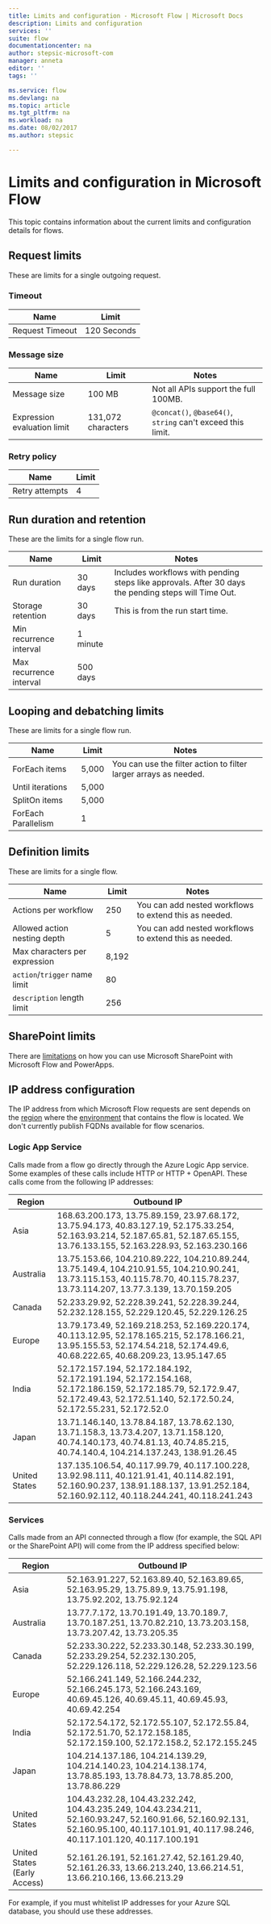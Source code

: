 ```yaml
---
title: Limits and configuration - Microsoft Flow | Microsoft Docs
description: Limits and configuration
services: ''
suite: flow
documentationcenter: na
author: stepsic-microsoft-com
manager: anneta
editor: ''
tags: ''

ms.service: flow
ms.devlang: na
ms.topic: article
ms.tgt_pltfrm: na
ms.workload: na
ms.date: 08/02/2017
ms.author: stepsic

---
```

# Limits and configuration in Microsoft Flow
This topic contains information about the current limits and configuration details for flows.

## Request limits
These are limits for a single outgoing request.

### Timeout
| Name | Limit |
| --- | --- |
| Request Timeout |120 Seconds |

### Message size
| Name | Limit | Notes |
| --- | --- | --- |
| Message size |100 MB |Not all APIs support the full 100MB. |
| Expression evaluation limit |131,072 characters |`@concat()`, `@base64()`, `string` can't exceed this limit. |

### Retry policy
| Name | Limit |
| --- | --- |
| Retry attempts |4 |

## Run duration and retention
These are the limits for a single flow run.

| Name | Limit | Notes |
| --- | --- | --- |
| Run duration |30 days |Includes workflows with pending steps like approvals. After 30 days the pending steps will Time Out. |
| Storage retention |30 days |This is from the run start time. |
| Min recurrence interval |1 minute | |
| Max recurrence interval |500 days | |

## Looping and debatching limits
These are limits for a single flow run.

| Name | Limit | Notes |
| --- | --- | --- |
| ForEach items |5,000 |You can use the filter action to filter larger arrays as needed. |
| Until iterations |5,000 | |
| SplitOn items |5,000 | |
| ForEach Parallelism |1 | |

## Definition limits
These are limits for a single flow.

| Name | Limit | Notes |
| --- | --- | --- |
| Actions per workflow |250 |You can add nested workflows to extend this as needed. |
| Allowed action nesting depth |5 |You can add nested workflows to extend this as needed. |
| Max characters per expression |8,192 | |
| `action`/`trigger` name limit |80 | |
| `description` length limit |256 | |

## SharePoint limits
There are [limitations](https://powerapps.microsoft.com/tutorials/connection-sharepoint-online/) on how you can use Microsoft SharePoint with Microsoft Flow and PowerApps.

## IP address configuration
The IP address from which Microsoft Flow requests are sent depends on the [region](regions-overview.md) where the [environment](environments-overview-admin.md) that contains the flow is located. We don't currently publish FQDNs available for flow scenarios.

### Logic App Service
Calls made from a flow go directly through the Azure Logic App service. Some examples of these calls include HTTP or HTTP + OpenAPI. These calls come from the following IP addresses:

| Region | Outbound IP |
| --- | --- |
| Asia |168.63.200.173, 13.75.89.159, 23.97.68.172, 13.75.94.173, 40.83.127.19, 52.175.33.254, 52.163.93.214, 52.187.65.81, 52.187.65.155, 13.76.133.155, 52.163.228.93, 52.163.230.166 |
| Australia |13.75.153.66, 104.210.89.222, 104.210.89.244, 13.75.149.4, 104.210.91.55, 104.210.90.241, 13.73.115.153, 40.115.78.70, 40.115.78.237, 13.73.114.207, 13.77.3.139, 13.70.159.205 |
| Canada |52.233.29.92, 52.228.39.241, 52.228.39.244, 52.232.128.155, 52.229.120.45, 52.229.126.25 |
| Europe |13.79.173.49, 52.169.218.253, 52.169.220.174, 40.113.12.95, 52.178.165.215, 52.178.166.21, 13.95.155.53, 52.174.54.218, 52.174.49.6, 40.68.222.65, 40.68.209.23, 13.95.147.65 |
| India |52.172.157.194, 52.172.184.192, 52.172.191.194, 52.172.154.168, 52.172.186.159, 52.172.185.79, 52.172.9.47, 52.172.49.43, 52.172.51.140, 52.172.50.24, 52.172.55.231, 52.172.52.0 |
| Japan |13.71.146.140, 13.78.84.187, 13.78.62.130, 13.71.158.3, 13.73.4.207, 13.71.158.120, 40.74.140.173, 40.74.81.13, 40.74.85.215, 40.74.140.4, 104.214.137.243, 138.91.26.45 |
| United States |137.135.106.54, 40.117.99.79, 40.117.100.228, 13.92.98.111, 40.121.91.41, 40.114.82.191, 52.160.90.237, 138.91.188.137, 13.91.252.184, 52.160.92.112, 40.118.244.241, 40.118.241.243 |

### Services
Calls made from an API connected through a flow (for example, the SQL API or the SharePoint API) will come from the IP address specified below:

| Region | Outbound IP |
| --- | --- |
| Asia |52.163.91.227, 52.163.89.40, 52.163.89.65, 52.163.95.29, 13.75.89.9, 13.75.91.198, 13.75.92.202, 13.75.92.124 |
| Australia |13.77.7.172, 13.70.191.49, 13.70.189.7, 13.70.187.251, 13.70.82.210, 13.73.203.158, 13.73.207.42, 13.73.205.35 |
| Canada |52.233.30.222, 52.233.30.148, 52.233.30.199, 52.233.29.254, 52.232.130.205, 52.229.126.118, 52.229.126.28, 52.229.123.56 |
| Europe |52.166.241.149, 52.166.244.232, 52.166.245.173, 52.166.243.169, 40.69.45.126, 40.69.45.11, 40.69.45.93, 40.69.42.254 |
| India |52.172.54.172, 52.172.55.107, 52.172.55.84, 52.172.51.70, 52.172.158.185, 52.172.159.100, 52.172.158.2, 52.172.155.245 |
| Japan |104.214.137.186, 104.214.139.29, 104.214.140.23, 104.214.138.174, 13.78.85.193, 13.78.84.73, 13.78.85.200, 13.78.86.229 |
| United States |104.43.232.28, 104.43.232.242, 104.43.235.249, 104.43.234.211, 52.160.93.247, 52.160.91.66, 52.160.92.131, 52.160.95.100, 40.117.101.91, 40.117.98.246, 40.117.101.120, 40.117.100.191 |
| United States (Early Access) |52.161.26.191, 52.161.27.42, 52.161.29.40, 52.161.26.33, 13.66.213.240, 13.66.214.51, 13.66.210.166, 13.66.213.29 |

For example, if you must whitelist IP addresses for your Azure SQL database, you should use these addresses.

